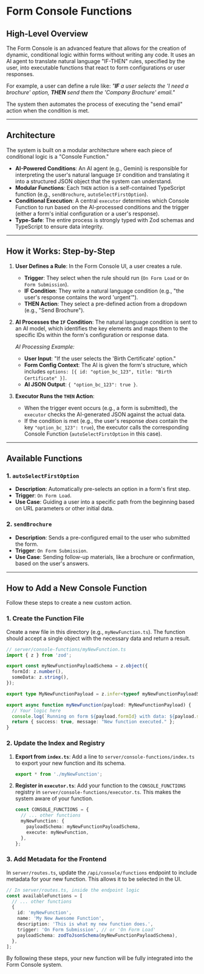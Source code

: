 # Form Console Functions

## High-Level Overview

The Form Console is an advanced feature that allows for the creation of dynamic, conditional logic within forms without writing any code. It uses an AI agent to translate natural language "IF-THEN" rules, specified by the user, into executable functions that react to form configurations or user responses.

For example, a user can define a rule like: *"**IF** a user selects the 'I need a brochure' option, **THEN** send them the 'Company Brochure' email."*

The system then automates the process of executing the "send email" action when the condition is met.

---

## Architecture

The system is built on a modular architecture where each piece of conditional logic is a "Console Function."

-   **AI-Powered Conditions**: An AI agent (e.g., Gemini) is responsible for interpreting the user's natural language `IF` condition and translating it into a structured JSON object that the system can understand.
-   **Modular Functions**: Each `THEN` action is a self-contained TypeScript function (e.g., `sendBrochure`, `autoSelectFirstOption`).
-   **Conditional Execution**: A central `executor` determines which Console Function to run based on the AI-processed conditions and the trigger (either a form's initial configuration or a user's response).
-   **Type-Safe**: The entire process is strongly typed with Zod schemas and TypeScript to ensure data integrity.

---

## How it Works: Step-by-Step

1.  **User Defines a Rule**: In the Form Console UI, a user creates a rule.
    -   **Trigger**: They select when the rule should run (`On Form Load` or `On Form Submission`).
    -   **IF Condition**: They write a natural language condition (e.g., "the user's response contains the word 'urgent'").
    -   **THEN Action**: They select a pre-defined action from a dropdown (e.g., "Send Brochure").

2.  **AI Processes the `IF` Condition**: The natural language condition is sent to an AI model, which identifies the key elements and maps them to the specific IDs within the form's configuration or response data.

    *AI Processing Example:*
    -   **User Input**: "If the user selects the 'Birth Certificate' option."
    -   **Form Config Context**: The AI is given the form's structure, which includes `options: [{ id: "option_bc_123", title: "Birth Certificate" }]`.
    -   **AI JSON Output**: `{ "option_bc_123": true }`.

3.  **Executor Runs the `THEN` Action**:
    -   When the trigger event occurs (e.g., a form is submitted), the `executor` checks the AI-generated JSON against the actual data.
    -   If the condition is met (e.g., the user's response *does* contain the key `"option_bc_123": true`), the executor calls the corresponding Console Function (`autoSelectFirstOption` in this case).

---

## Available Functions

### 1. `autoSelectFirstOption`
-   **Description**: Automatically pre-selects an option in a form's first step.
-   **Trigger**: `On Form Load`.
-   **Use Case**: Guiding a user into a specific path from the beginning based on URL parameters or other initial data.

### 2. `sendBrochure`
-   **Description**: Sends a pre-configured email to the user who submitted the form.
-   **Trigger**: `On Form Submission`.
-   **Use Case**: Sending follow-up materials, like a brochure or confirmation, based on the user's answers.

---

## How to Add a New Console Function

Follow these steps to create a new custom action.

### 1. Create the Function File
Create a new file in this directory (e.g., `myNewFunction.ts`). The function should accept a single object with the necessary data and return a result.

```typescript
// server/console-functions/myNewFunction.ts
import { z } from 'zod';

export const myNewFunctionPayloadSchema = z.object({
  formId: z.number(),
  someData: z.string(),
});

export type MyNewFunctionPayload = z.infer<typeof myNewFunctionPayloadSchema>;

export async function myNewFunction(payload: MyNewFunctionPayload) {
  // Your logic here
  console.log(`Running on form ${payload.formId} with data: ${payload.someData}`);
  return { success: true, message: "New function executed." };
}
```

### 2. Update the Index and Registry
1.  **Export from `index.ts`**: Add a line to `server/console-functions/index.ts` to export your new function and its schema.
    ```typescript
    export * from './myNewFunction';
    ```
2.  **Register in `executor.ts`**: Add your function to the `CONSOLE_FUNCTIONS` registry in `server/console-functions/executor.ts`. This makes the system aware of your function.
    ```typescript
    const CONSOLE_FUNCTIONS = {
      // ... other functions
      myNewFunction: {
        payloadSchema: myNewFunctionPayloadSchema,
        execute: myNewFunction,
      },
    };
    ```

### 3. Add Metadata for the Frontend
In `server/routes.ts`, update the `/api/console/functions` endpoint to include metadata for your new function. This allows it to be selected in the UI.

```typescript
// In server/routes.ts, inside the endpoint logic
const availableFunctions = [
  // ... other functions
  {
    id: 'myNewFunction',
    name: 'My New Awesome Function',
    description: 'This is what my new function does.',
    trigger: 'On Form Submission', // or 'On Form Load'
    payloadSchema: zodToJsonSchema(myNewFunctionPayloadSchema),
  },
];
```

By following these steps, your new function will be fully integrated into the Form Console system.
